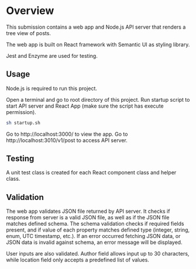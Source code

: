 # Overview

This submission contains a web app and Node.js API server that renders a tree view of posts.

The web app is built on React framework with Semantic UI as styling library.

Jest and Enzyme are used for testing.

## Usage

Node.js is required to run this project.

Open a terminal and go to root directory of this project. Run startup script to start API server and React App (make sure the script has execute permission).

```bash
sh startup.sh
```

Go to http://localhost:3000/ to view the app. Go to http://localhost:3010/v1/post to access API server.

## Testing
A unit test class is created for each React component class and helper class.

## Validation

The web app validates JSON file returned by API server. It checks if response from server is a valid JSON file, as well as if the JSON file matches defined schema. The schema validation checks if required fields present, and if value of each property matches defined type (integer, string, enum, UTC timestamp, etc.). If an error occurred fetching JSON data, or JSON data is invalid against schema, an error message will be displayed.

User inputs are also validated. Author field allows input up to 30 characters, while location field only accepts a predefined list of values.
